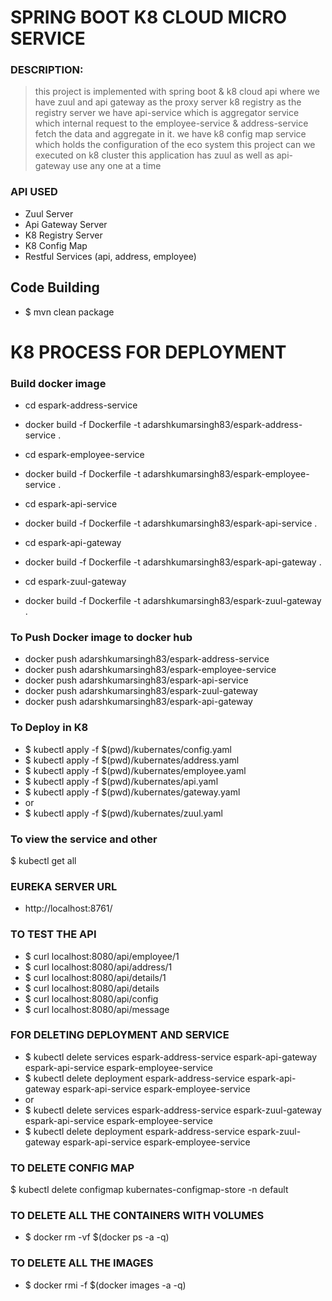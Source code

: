 # SPRING BOOT K8 CLOUD MICRO SERVICE 
### DESCRIPTION:
> this project is implemented with spring boot & k8 cloud api where 
> we have zuul and api gateway as the proxy server k8  registry as the registry server 
> we have api-service which is aggregator service which internal request to the 
> employee-service & address-service fetch the data and aggregate in it. 
> we have k8 config map service which holds the configuration of the eco system
> this project can we executed on k8 cluster 
> this application has zuul as well as api-gateway use any one at a time  


### API USED 
* Zuul Server
* Api Gateway Server 
* K8 Registry Server 
* K8 Config Map 
* Restful Services (api, address, employee)

## Code Building 
* $ mvn clean package

# K8 PROCESS FOR DEPLOYMENT

### Build docker image 

* cd espark-address-service
* docker build -f Dockerfile -t adarshkumarsingh83/espark-address-service .

* cd espark-employee-service
* docker build -f Dockerfile -t adarshkumarsingh83/espark-employee-service .

* cd espark-api-service
* docker build -f Dockerfile -t adarshkumarsingh83/espark-api-service .

* cd espark-api-gateway
* docker build -f Dockerfile -t adarshkumarsingh83/espark-api-gateway .

* cd espark-zuul-gateway
* docker build -f Dockerfile -t adarshkumarsingh83/espark-zuul-gateway .


### To Push Docker image to docker hub 

* docker push adarshkumarsingh83/espark-address-service
* docker push adarshkumarsingh83/espark-employee-service
* docker push adarshkumarsingh83/espark-api-service
* docker push adarshkumarsingh83/espark-zuul-gateway
* docker push adarshkumarsingh83/espark-api-gateway

### To Deploy in K8 
* $ kubectl apply -f $(pwd)/kubernates/config.yaml
* $ kubectl apply -f $(pwd)/kubernates/address.yaml
* $ kubectl apply -f $(pwd)/kubernates/employee.yaml
* $ kubectl apply -f $(pwd)/kubernates/api.yaml
* $ kubectl apply -f $(pwd)/kubernates/gateway.yaml
* or 
* $ kubectl apply -f $(pwd)/kubernates/zuul.yaml

### To view the service and other
$ kubectl get all

### EUREKA SERVER URL
* http://localhost:8761/

### TO TEST THE API
* $ curl localhost:8080/api/employee/1
* $ curl localhost:8080/api/address/1
* $ curl localhost:8080/api/details/1
* $ curl localhost:8080/api/details
* $ curl localhost:8080/api/config
* $ curl localhost:8080/api/message

### FOR DELETING DEPLOYMENT AND SERVICE
* $ kubectl delete services  espark-address-service espark-api-gateway espark-api-service espark-employee-service
* $ kubectl delete deployment  espark-address-service espark-api-gateway espark-api-service espark-employee-service
* or
* $ kubectl delete services  espark-address-service espark-zuul-gateway espark-api-service espark-employee-service
* $ kubectl delete deployment  espark-address-service espark-zuul-gateway espark-api-service espark-employee-service

### TO DELETE CONFIG MAP
$ kubectl delete configmap  kubernates-configmap-store  -n   default

###  TO DELETE ALL THE CONTAINERS WITH VOLUMES
* $ docker rm -vf $(docker ps -a -q)

### TO DELETE ALL THE IMAGES
* $ docker rmi -f $(docker images -a -q)